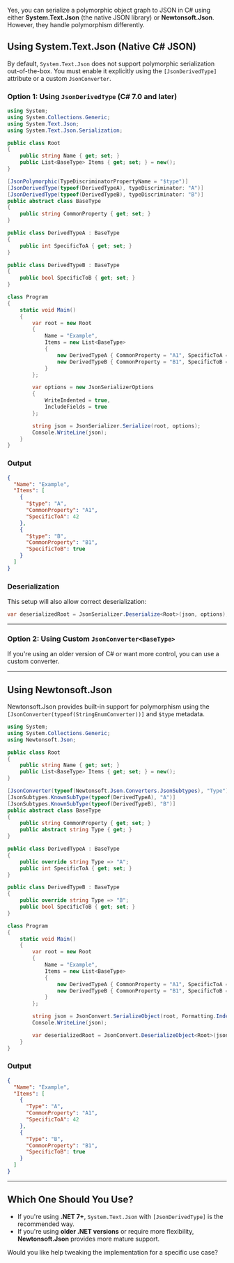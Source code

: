 Yes, you can serialize a polymorphic object graph to JSON in C# using either **System.Text.Json** (the native JSON library) or **Newtonsoft.Json**. However, they handle polymorphism differently.

## **Using System.Text.Json (Native C# JSON)**
By default, `System.Text.Json` does not support polymorphic serialization out-of-the-box. You must enable it explicitly using the `[JsonDerivedType]` attribute or a custom `JsonConverter`.

### **Option 1: Using `JsonDerivedType` (C# 7.0 and later)**
```csharp
using System;
using System.Collections.Generic;
using System.Text.Json;
using System.Text.Json.Serialization;

public class Root
{
    public string Name { get; set; }
    public List<BaseType> Items { get; set; } = new();
}

[JsonPolymorphic(TypeDiscriminatorPropertyName = "$type")]
[JsonDerivedType(typeof(DerivedTypeA), typeDiscriminator: "A")]
[JsonDerivedType(typeof(DerivedTypeB), typeDiscriminator: "B")]
public abstract class BaseType
{
    public string CommonProperty { get; set; }
}

public class DerivedTypeA : BaseType
{
    public int SpecificToA { get; set; }
}

public class DerivedTypeB : BaseType
{
    public bool SpecificToB { get; set; }
}

class Program
{
    static void Main()
    {
        var root = new Root
        {
            Name = "Example",
            Items = new List<BaseType>
            {
                new DerivedTypeA { CommonProperty = "A1", SpecificToA = 42 },
                new DerivedTypeB { CommonProperty = "B1", SpecificToB = true }
            }
        };

        var options = new JsonSerializerOptions
        {
            WriteIndented = true,
            IncludeFields = true
        };

        string json = JsonSerializer.Serialize(root, options);
        Console.WriteLine(json);
    }
}
```
### **Output**
```json
{
  "Name": "Example",
  "Items": [
    {
      "$type": "A",
      "CommonProperty": "A1",
      "SpecificToA": 42
    },
    {
      "$type": "B",
      "CommonProperty": "B1",
      "SpecificToB": true
    }
  ]
}
```
### **Deserialization**
This setup will also allow correct deserialization:
```csharp
var deserializedRoot = JsonSerializer.Deserialize<Root>(json, options);
```
---
### **Option 2: Using Custom `JsonConverter<BaseType>`**
If you're using an older version of C# or want more control, you can use a custom converter.

---

## **Using Newtonsoft.Json**
Newtonsoft.Json provides built-in support for polymorphism using the `[JsonConverter(typeof(StringEnumConverter))]` and `$type` metadata.

```csharp
using System;
using System.Collections.Generic;
using Newtonsoft.Json;

public class Root
{
    public string Name { get; set; }
    public List<BaseType> Items { get; set; } = new();
}

[JsonConverter(typeof(Newtonsoft.Json.Converters.JsonSubtypes), "Type")]
[JsonSubtypes.KnownSubType(typeof(DerivedTypeA), "A")]
[JsonSubtypes.KnownSubType(typeof(DerivedTypeB), "B")]
public abstract class BaseType
{
    public string CommonProperty { get; set; }
    public abstract string Type { get; }
}

public class DerivedTypeA : BaseType
{
    public override string Type => "A";
    public int SpecificToA { get; set; }
}

public class DerivedTypeB : BaseType
{
    public override string Type => "B";
    public bool SpecificToB { get; set; }
}

class Program
{
    static void Main()
    {
        var root = new Root
        {
            Name = "Example",
            Items = new List<BaseType>
            {
                new DerivedTypeA { CommonProperty = "A1", SpecificToA = 42 },
                new DerivedTypeB { CommonProperty = "B1", SpecificToB = true }
            }
        };

        string json = JsonConvert.SerializeObject(root, Formatting.Indented);
        Console.WriteLine(json);

        var deserializedRoot = JsonConvert.DeserializeObject<Root>(json);
    }
}
```
### **Output**
```json
{
  "Name": "Example",
  "Items": [
    {
      "Type": "A",
      "CommonProperty": "A1",
      "SpecificToA": 42
    },
    {
      "Type": "B",
      "CommonProperty": "B1",
      "SpecificToB": true
    }
  ]
}
```
---
## **Which One Should You Use?**
- If you're using **.NET 7+**, `System.Text.Json` with `[JsonDerivedType]` is the recommended way.
- If you're using **older .NET versions** or require more flexibility, **Newtonsoft.Json** provides more mature support.

Would you like help tweaking the implementation for a specific use case?